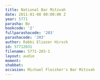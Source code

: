 ```yaml
---
title: National Bar Mitzvah
date: 2011-01-08 00:00:00 Z
year: 5771
parasha: Bo
bookcode: '2'
fullparashacode: '203'
parashacode: '203'
author: Rabbi Eliezer Hirsch
id: 57712031
filename: 5771-203-1
layout: audio
moment: 
shabbat: 
occasion: Michael Fleisher's Bar Mitzvah
---
```


